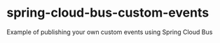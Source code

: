 # spring-cloud-bus-custom-events
Example of publishing your own custom events using Spring Cloud Bus
